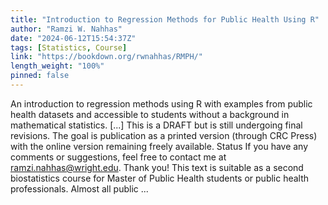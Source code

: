 ```yaml
---
title: "Introduction to Regression Methods for Public Health Using R"
author: "Ramzi W. Nahhas"
date: "2024-06-12T15:54:37Z"
tags: [Statistics, Course]
link: "https://bookdown.org/rwnahhas/RMPH/"
length_weight: "100%"
pinned: false
---
```


An introduction to regression methods using R with examples from public health datasets and accessible to students without a background in mathematical statistics. [...] This is a DRAFT but is still undergoing final revisions. The goal is publication as a printed version (through CRC Press) with the online version remaining freely available. Status If you have any comments or suggestions, feel free to contact me at ramzi.nahhas@wright.edu. Thank you! This text is suitable as a second biostatistics course for Master of Public Health students or public health professionals. Almost all public ...
